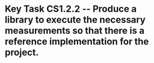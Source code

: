 # Key Task CS1.2.2 -- Produce a library to execute the necessary measurements so that there is a reference implementation for the project.
